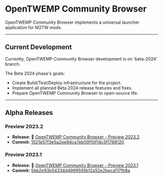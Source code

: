 # OpenTWEMP Community Browser

OpenTWEMP Community Browser implements a universal launcher application for M2TW mods.

---

## Current Development

Currently, OpenTWEMP Community Browser development is on 'beta-2024' branch.

The Beta 2024 phase's goals:

* Create Build/Test/Deploy infrastructure for the project.
* Implement all planned Beta 2024 release features and fixes.
* Prepare OpenTWEMP Community Browser to open-source life.

---

## Alpha Releases

### Preview 2023.2

- **Release:** :link: [OpenTWEMP Community Browser - Preview 2023.2](https://github.com/dar920910/OpenTWEMP-Community-Browser/releases/tag/preview_2023_2)
- **Commit:** [1021e57f3e5a2ee94ca7eb09f10f14c5f1769120](https://github.com/dar920910/OpenTWEMP-Community-Browser/tree/1021e57f3e5a2ee94ca7eb09f10f14c5f1769120)

### Preview 2023.1

- **Release:** :link: [OpenTWEMP Community Browser - Preview 2023.1](https://github.com/dar920910/OpenTWEMP-Community-Browser/releases/tag/preview_2023_1)
- **Commit:** [5bb2e93b54334d4999595b12a52e2beca117fb8a](https://github.com/dar920910/OpenTWEMP-Community-Browser/tree/5bb2e93b54334d4999595b12a52e2beca117fb8a)
